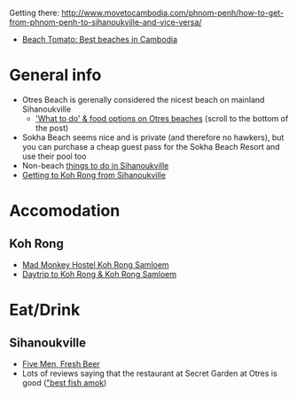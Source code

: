 Getting there: http://www.movetocambodia.com/phnom-penh/how-to-get-from-phnom-penh-to-sihanoukville-and-vice-versa/

- [Beach Tomato: Best beaches in Cambodia](http://www.beachtomato.com/travel/destinations/best-beaches-in-cambodia/#.VdXaY3gazSE)

# General info

- Otres Beach is gerenally considered the nicest beach on mainland Sihanoukville
  - ['What to do' & food options on Otres beaches](http://www.thisamericangirl.com/2014/06/04/heaven-must-look-like-otres/) (scroll to the bottom of the post)
- Sokha Beach seems nice and is private (and therefore no hawkers), but you can purchase a cheap guest pass for the Sokha Beach Resort and use their pool too
- Non-beach [things to do in Sihanoukville](http://www.movetocambodia.com/city-guides/sihanoukville/sihanoukville-activities/)
- [Getting to Koh Rong from Sihanoukville](http://www.movetocambodia.com/islands/how-to-get-to-koh-rong-from-sihanoukville/)

# Accomodation

## Koh Rong
- [Mad Monkey Hostel Koh Rong Samloem](http://madmonkeyhostels.com/mad-monkey-hostel-koh-rong-samloem/)
- [Daytrip to Koh Rong & Koh Rong Samloem](http://www.bordersofadventure.com/koh-rong-and-koh-rong-samloem-cambodias-paradise-islands/)

# Eat/Drink

## Sihanoukville

- [Five Men, Fresh Beer](http://www.movetocambodia.com/food/review-five-men-fresh-beer-sihanoukville/)
- Lots of reviews saying that the restaurant at Secret Garden at Otres is good (["best fish amok](http://asiatravelbug.net/2013/05/16/sihanoukville-a-week-in-paradise/))

